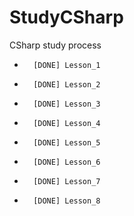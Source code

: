 # StudyCSharp
CSharp study process

-       [DONE] Lesson_1

-       [DONE] Lesson_2

-       [DONE] Lesson_3

-       [DONE] Lesson_4

-       [DONE] Lesson_5

-       [DONE] Lesson_6

-       [DONE] Lesson_7

-       [DONE] Lesson_8
